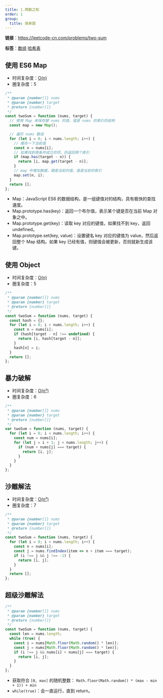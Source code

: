 ```yaml
---
title: 1.两数之和
order: 1
group:
  title: 简单题
---
```


**链接**：https://leetcode-cn.com/problems/two-sum

**标签**：<a href="https://leetcode.com/tag/array/"><Badge>数组</Badge></a> <a href="https://leetcode.com/tag/hash-table/"><Badge>哈希表</Badge></a>

## 使用 ES6 Map

- 时间复杂度：<a href="http://tny.im/Icdr9"><Badge>O(n)</Badge></a>
- 圈复杂度：<Badge>5</Badge>

```js
/**
 * @param {number[]} nums
 * @param {number} target
 * @return {number[]}
 */
const twoSum = function (nums, target) {
  // 使用 Map 来保存键 nums 的值，值是 nums 的索引的结构
  const map = new Map();

  // 遍历 nums 数组
  for (let i = 0; i < nums.length; i++) {
    // 缓存一下当前值
    const n = nums[i];
    // 如果找到使条件成立的项，则返回两个索引
    if (map.has(target - n)) {
      return [i, map.get(target - n)];
    }
    // map 中增加数据，键是当前的值，值是当前的索引
    map.set(n, i);
  }
  return [];
};
```

- Map：JavaScript ES6 的数据结构，是一组键值对的结构，具有极快的查找速度。
- Map.prototype.has(key)：返回一个布尔值，表示某个键是否在当前 Map 对象之中。
- Map.prototype.get(key)：读取 key 对应的键值，如果找不到 key，返回 undefined。
- Map.prototype.set(key, value)：设置键名 key 对应的键值为 value，然后返回整个 Map 结构。如果 key 已经有值，则键值会被更新，否则就新生成该键。

## 使用 Object

- 时间复杂度：<a href="http://tny.im/Icdr9"><Badge>O(n)</Badge></a>
- 圈复杂度：<Badge>5</Badge>

```js
/**
 * @param {number[]} nums
 * @param {number} target
 * @return {number[]}
 */
const twoSum = function (nums, target) {
  const hash = {};
  for (let i = 0; i < nums.length; i++) {
    const n = nums[i];
    if (hash[target - n] !== undefined) {
      return [i, hash[target - n]];
    }
    hash[n] = i;
  }
  return [];
};
```

## 暴力破解

- 时间复杂度：<a href="http://tny.im/Icdr9"><Badge>O(n²)</Badge></a>
- 圈复杂度：<Badge>6</Badge>

```js
/**
 * @param {number[]} nums
 * @param {number} target
 * @return {number[]}
 */
var twoSum = function (nums, target) {
  for (let i = 0; i < nums.length; i++) {
    const num = nums[i];
    for (let j = i + 1; j < nums.length; j++) {
      if (num + nums[j] === target) {
        return [i, j];
      }
    }
  }
};
```

## 沙雕解法

- 时间复杂度：<a href="http://tny.im/Icdr9"><Badge>O(n²)</Badge></a>
- 圈复杂度：<Badge>7</Badge>

```js
/**
 * @param {number[]} nums
 * @param {number} target
 * @return {number[]}
 */
const twoSum = function (nums, target) {
  for (let i = 0; i < nums.length; i++) {
    const n = nums[i];
    const j = nums.findIndex(item => n + item === target);
    if (i !== j && j !== -1) {
      return [i, j];
    }
  }
  return [];
};
```

## 超级沙雕解法

```js
/**
 * @param {number[]} nums
 * @param {number} target
 * @return {number[]}
 */
const twoSum = function (nums, target) {
  const len = nums.length;
  while (true) {
    const i = nums[Math.floor(Math.random() * len)];
    const j = nums[Math.floor(Math.random() * len)];
    if (i !== j && nums[i] + nums[j] === target) {
      return [i, j];
    }
  }
};
```

- 获取符合 `[0, max]` 的随机整数： `Math.floor(Math.random() * (max - min + 1)) + min`
- `while(true)`：会一直运行，直到 return。
